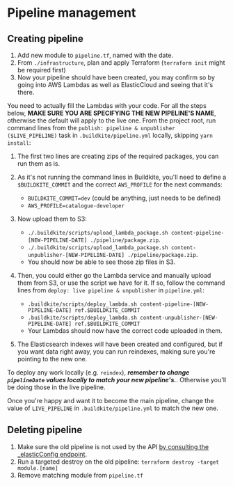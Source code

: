 # Pipeline management

## Creating pipeline

1. Add new module to `pipeline.tf`, named with the date.
2. From `./infrastructure`, plan and apply Terraform (`terraform init` might be required first)
3. Now your pipeline should have been created, you may confirm so by going into AWS Lambdas as well as ElasticCloud and seeing that it's there.

You need to actually fill the Lambdas with your code. For all the steps below, **MAKE SURE YOU ARE SPECIFYING THE NEW PIPELINE'S NAME**, otherwise the default will apply to the live one.
From the project root, run command lines from the `publish: pipeline & unpublisher ($LIVE_PIPELINE)` task in `.buildkite/pipeline.yml` locally, skipping `yarn install`:

1. The first two lines are creating zips of the required packages, you can run them as is.

2. As it's not running the command lines in Buildkite, you'll need to define a `$BUILDKITE_COMMIT` and the correct `AWS_PROFILE` for the next commands:

   - `BUILDKITE_COMMIT=dev` (could be anything, just needs to be defined)
   - `AWS_PROFILE=catalogue-developer`

3. Now upload them to S3:

   - `./.buildkite/scripts/upload_lambda_package.sh content-pipeline-[NEW-PIPELINE-DATE] ./pipeline/package.zip`.
   - `./.buildkite/scripts/upload_lambda_package.sh content-unpublisher-[NEW-PIPELINE-DATE] ./pipeline/package.zip`.
   - You should now be able to see those zip files in S3.

4. Then, you could either go the Lambda service and manually upload them from S3, or use the script we have for it. If so, follow the command lines from `deploy: live pipeline & unpublisher` in `pipeline.yml`:

   - `.buildkite/scripts/deploy_lambda.sh content-pipeline-[NEW-PIPELINE-DATE] ref.$BUILDKITE_COMMIT`
   - `.buildkite/scripts/deploy_lambda.sh content-unpublisher-[NEW-PIPELINE-DATE] ref.$BUILDKITE_COMMIT`
   - Your Lambdas should now have the correct code uploaded in them.

5. The Elasticsearch indexes will have been created and configured, but if you want data right away, you can run reindexes, making sure you're pointing to the new one.

To deploy any work locally (e.g. `reindex`), **_remember to change `pipelineDate` values locally to match your new pipeline's._**. Otherwise you'll be doing those in the live pipeline.

Once you're happy and want it to become the main pipeline, change the value of `LIVE_PIPELINE` in `.buildkite/pipeline.yml` to match the new one.

## Deleting pipeline

1. Make sure the old pipeline is not used by the API [by consulting the \_elasticConfig endpoint](http://api.wellcomecollection.org/content/v0/_elasticConfig).
2. Run a targeted destroy on the old pipeline: `terraform destroy -target module.[name]`
3. Remove matching module from `pipeline.tf`
